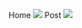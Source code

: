 Home
![](http://zestedesavoir.com/media/galleries/1317/6d8539c1-421d-4d60-b0c8-0bdf0f6ab857.png)
Post
![](http://zestedesavoir.com/media/galleries/1317/5ea1658c-6bed-4313-b773-9f75e1dd3881.png)
